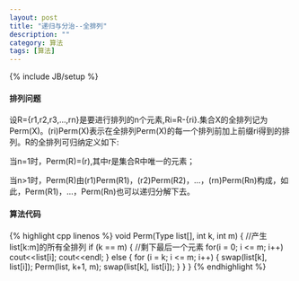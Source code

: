 ```yaml
---
layout: post
title: "递归与分治--全排列"
description: ""
category: 算法
tags: [算法]
---
```

{% include JB/setup %}

#### 排列问题

设R={r1,r2,r3,...,rn}是要进行排列的n个元素,Ri=R-{ri}.集合X的全排列记为Perm\(X\)。\(ri\)Perm\(X\)表示在全排列Perm\(X\)的每一个排列前加上前缀ri得到的排列。R的全排列可归纳定义如下:

当n=1时，Perm\(R\)=\(r\),其中r是集合R中唯一的元素；

当n>1时，Perm\(R\)由\(r1\)Perm\(R1\)，\(r2\)Perm\(R2\)，...，\(rn\)Perm\(Rn\)构成，如此，Perm\(R1\)，...，Perm\(Rn\)也可以递归分解下去。

<!--more-->
#### 算法代码
{% highlight cpp linenos %}
void Perm(Type list[], int k, int m)
{
    //产生list[k:m]的所有全排列
    if (k == m) {
        //剩下最后一个元素
        for(i = 0; i <= m; i++) cout<<list[i];
        cout<<endl;
    } else {
        for (i = k; i <= m; i++) {
            swap(list[k], list[i]);
            Perm(list, k+1, m);
            swap(list[k], list[i]);
        }
    }
}
{% endhighlight %}